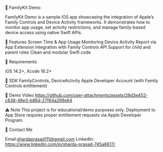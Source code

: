 📱 FamilyKit Demo

FamilyKit Demo is a sample iOS app showcasing the integration of Apple’s Family Controls and Device Activity frameworks. It demonstrates how to monitor app usage, set activity restrictions, and manage family-based device access using native Swift APIs.

🔧 Features
Screen Time & App Usage Monitoring
Device Activity Report via App Extension
Integration with Family Controls API
Support for child and parent roles
Clean and modular Swift code

🚀 Requirements

iOS 14.2+,
Xcode 16.2+

🚀 SDK
FamilyControls,
DeviceActivity
Apple Developer Account (with Family Controls entitlement)

🎥 Demo Video
https://github.com/user-attachments/assets/28d3e452-c838-48e3-b86d-27f64a299e64



⚠️ Note
This project is for educational/demo purposes only. Deployment to App Store requires proper entitlement requests via Apple Developer Program.

📧 Contact Me

Email:shardaprasad111@gmail.com
LinkedIn: https://www.linkedin.com/in/sharda-prasad-745a6617/
